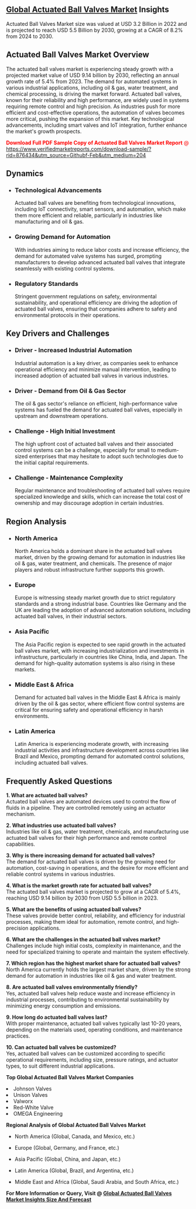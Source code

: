 <h2><a href="https://www.verifiedmarketreports.com/download-sample/?rid=876434&amp;utm_source=Githubf&amp;utm_medium=204" target="_blank">Global Actuated Ball Valves Market</a> Insights</h2><p>Actuated Ball Valves Market size was valued at USD 3.2 Billion in 2022 and is projected to reach USD 5.5 Billion by 2030, growing at a CAGR of 8.2% from 2024 to 2030.</p><p> <h2>Actuated Ball Valves Market Overview</h2> <p>The actuated ball valves market is experiencing steady growth with a projected market value of USD 9.14 billion by 2030, reflecting an annual growth rate of 5.4% from 2023. The demand for automated systems in various industrial applications, including oil & gas, water treatment, and chemical processing, is driving the market forward. Actuated ball valves, known for their reliability and high performance, are widely used in systems requiring remote control and high precision. As industries push for more efficient and cost-effective operations, the automation of valves becomes more critical, pushing the expansion of this market. Key technological advancements, including smart valves and IoT integration, further enhance the market's growth prospects. <p><span class=""><span style="color: #ff0000;"><strong>Download Full PDF Sample Copy of Actuated Ball Valves Market Report</strong> @ </span><a href="https://www.verifiedmarketreports.com/download-sample/?rid=876434&amp;utm_source=Githubf-Feb&amp;utm_medium=204" target="_blank">https://www.verifiedmarketreports.com/download-sample/?rid=876434&amp;utm_source=Githubf-Feb&amp;utm_medium=204</a></span></p></p> <h2>Dynamics</h2> <ul> <li><h3>Technological Advancements</h3>Actuated ball valves are benefiting from technological innovations, including IoT connectivity, smart sensors, and automation, which make them more efficient and reliable, particularly in industries like manufacturing and oil & gas.</li> <li><h3>Growing Demand for Automation</h3>With industries aiming to reduce labor costs and increase efficiency, the demand for automated valve systems has surged, prompting manufacturers to develop advanced actuated ball valves that integrate seamlessly with existing control systems.</li> <li><h3>Regulatory Standards</h3>Stringent government regulations on safety, environmental sustainability, and operational efficiency are driving the adoption of actuated ball valves, ensuring that companies adhere to safety and environmental protocols in their operations.</li> </ul> <h2>Key Drivers and Challenges</h2> <ul> <li><h3>Driver - Increased Industrial Automation</h3>Industrial automation is a key driver, as companies seek to enhance operational efficiency and minimize manual intervention, leading to increased adoption of actuated ball valves in various industries.</li> <li><h3>Driver - Demand from Oil & Gas Sector</h3>The oil & gas sector's reliance on efficient, high-performance valve systems has fueled the demand for actuated ball valves, especially in upstream and downstream operations.</li> <li><h3>Challenge - High Initial Investment</h3>The high upfront cost of actuated ball valves and their associated control systems can be a challenge, especially for small to medium-sized enterprises that may hesitate to adopt such technologies due to the initial capital requirements.</li> <li><h3>Challenge - Maintenance Complexity</h3>Regular maintenance and troubleshooting of actuated ball valves require specialized knowledge and skills, which can increase the total cost of ownership and may discourage adoption in certain industries.</li> </ul> <h2>Region Analysis</h2> <ul> <li><h3>North America</h3>North America holds a dominant share in the actuated ball valves market, driven by the growing demand for automation in industries like oil & gas, water treatment, and chemicals. The presence of major players and robust infrastructure further supports this growth.</li> <li><h3>Europe</h3>Europe is witnessing steady market growth due to strict regulatory standards and a strong industrial base. Countries like Germany and the UK are leading the adoption of advanced automation solutions, including actuated ball valves, in their industrial sectors.</li> <li><h3>Asia Pacific</h3>The Asia Pacific region is expected to see rapid growth in the actuated ball valves market, with increasing industrialization and investments in infrastructure, particularly in countries like China, India, and Japan. The demand for high-quality automation systems is also rising in these markets.</li> <li><h3>Middle East & Africa</h3>Demand for actuated ball valves in the Middle East & Africa is mainly driven by the oil & gas sector, where efficient flow control systems are critical for ensuring safety and operational efficiency in harsh environments.</li> <li><h3>Latin America</h3>Latin America is experiencing moderate growth, with increasing industrial activities and infrastructure development across countries like Brazil and Mexico, prompting demand for automated control solutions, including actuated ball valves.</li> </ul> <h2>Frequently Asked Questions</h2> <p><strong>1. What are actuated ball valves?</strong><br>Actuated ball valves are automated devices used to control the flow of fluids in a pipeline. They are controlled remotely using an actuator mechanism.</p> <p><strong>2. What industries use actuated ball valves?</strong><br>Industries like oil & gas, water treatment, chemicals, and manufacturing use actuated ball valves for their high performance and remote control capabilities.</p> <p><strong>3. Why is there increasing demand for actuated ball valves?</strong><br>The demand for actuated ball valves is driven by the growing need for automation, cost-saving in operations, and the desire for more efficient and reliable control systems in various industries.</p> <p><strong>4. What is the market growth rate for actuated ball valves?</strong><br>The actuated ball valves market is projected to grow at a CAGR of 5.4%, reaching USD 9.14 billion by 2030 from USD 5.5 billion in 2023.</p> <p><strong>5. What are the benefits of using actuated ball valves?</strong><br>These valves provide better control, reliability, and efficiency for industrial processes, making them ideal for automation, remote control, and high-precision applications.</p> <p><strong>6. What are the challenges in the actuated ball valves market?</strong><br>Challenges include high initial costs, complexity in maintenance, and the need for specialized training to operate and maintain the system effectively.</p> <p><strong>7. Which region has the highest market share for actuated ball valves?</strong><br>North America currently holds the largest market share, driven by the strong demand for automation in industries like oil & gas and water treatment.</p> <p><strong>8. Are actuated ball valves environmentally friendly?</strong><br>Yes, actuated ball valves help reduce waste and increase efficiency in industrial processes, contributing to environmental sustainability by minimizing energy consumption and emissions.</p> <p><strong>9. How long do actuated ball valves last?</strong><br>With proper maintenance, actuated ball valves typically last 10-20 years, depending on the materials used, operating conditions, and maintenance practices.</p> <p><strong>10. Can actuated ball valves be customized?</strong><br>Yes, actuated ball valves can be customized according to specific operational requirements, including size, pressure ratings, and actuator types, to suit different industrial applications.</p> </p><p><strong>Top Global Actuated Ball Valves Market Companies</strong></p><div data-test-id=""><p><li>Johnson Valves</li><li> Unison Valves</li><li> Valworx</li><li> Red-White Valve</li><li> OMEGA Engineering</li></p><div><strong>Regional Analysis of&nbsp;Global Actuated Ball Valves Market</strong></div><ul><li dir="ltr"><p dir="ltr">North America&nbsp;(Global, Canada, and Mexico, etc.)</p></li><li dir="ltr"><p dir="ltr">Europe (Global, Germany, and France, etc.)</p></li><li dir="ltr"><p dir="ltr">Asia Pacific&nbsp;(Global, China, and Japan, etc.)</p></li><li dir="ltr"><p dir="ltr">Latin America&nbsp;(Global, Brazil, and Argentina, etc.)</p></li><li dir="ltr">Middle East and Africa&nbsp;(Global, Saudi Arabia, and South Africa, etc.)</li></ul><p><strong>For More Information or Query, Visit @&nbsp;</strong><strong><a href="https://www.verifiedmarketreports.com/product/actuated-ball-valves-market/?utm_source=Githubf&amp;utm_medium=204" target="_blank">Global Actuated Ball Valves Market Insights Size And Forecast</a></strong></p></div>
